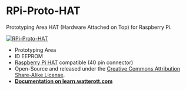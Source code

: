 # RPi-Proto-HAT
Prototyping Area HAT (Hardware Attached on Top) for Raspberry Pi.

[![RPi-Proto-HAT](https://github.com/watterott/RPi-Proto-HAT/raw/master/hardware/RPi-Proto-HAT_v10.jpg)](http://www.watterott.com/en/RPi-Proto-HAT)

* Prototyping Area
* ID EEPROM
* [Raspberry Pi HAT](https://github.com/raspberrypi/hats) compatible (40 pin connector)
* Open-Source and released under the [Creative Commons Attribution Share-Alike License](https://creativecommons.org/licenses/by-sa/4.0/).
* **[Documentation on learn.watterott.com](https://learn.watterott.com)**
